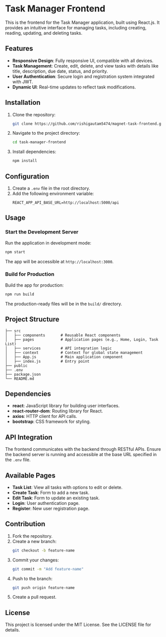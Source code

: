 # Task Manager Frontend

This is the frontend for the Task Manager application, built using React.js. It provides an intuitive interface for managing tasks, including creating, reading, updating, and deleting tasks.

## Features

- **Responsive Design**: Fully responsive UI, compatible with all devices.
- **Task Management**: Create, edit, delete, and view tasks with details like title, description, due date, status, and priority.
- **User Authentication**: Secure login and registration system integrated with JWT.
- **Dynamic UI**: Real-time updates to reflect task modifications.

## Installation

1. Clone the repository:
   ```bash
   git clone https://github.com/rishigautam5474/magnet-task-frontend.git
   ```
2. Navigate to the project directory:
   ```bash
   cd task-manager-frontend
   ```
3. Install dependencies:
   ```bash
   npm install
   ```

## Configuration

1. Create a `.env` file in the root directory.
2. Add the following environment variable:
   ```env
   REACT_APP_API_BASE_URL=http://localhost:5000/api
   ```

## Usage

### Start the Development Server
Run the application in development mode:
```bash
npm start
```

The app will be accessible at `http://localhost:3000`.

### Build for Production
Build the app for production:
```bash
npm run build
```

The production-ready files will be in the `build/` directory.

## Project Structure

```plaintext
├── src
│   ├── components       # Reusable React components
│   ├── pages            # Application pages (e.g., Home, Login, Task List)
│   ├── services         # API integration logic
│   ├── context          # Context for global state management
│   ├── App.js           # Main application component
│   ├── index.js         # Entry point
├── public
├── .env
├── package.json
└── README.md
```

## Dependencies

- **react**: JavaScript library for building user interfaces.
- **react-router-dom**: Routing library for React.
- **axios**: HTTP client for API calls.
- **bootstrap**: CSS framework for styling.

## API Integration
The frontend communicates with the backend through RESTful APIs. Ensure the backend server is running and accessible at the base URL specified in the `.env` file.

## Available Pages

- **Task List**: View all tasks with options to edit or delete.
- **Create Task**: Form to add a new task.
- **Edit Task**: Form to update an existing task.
- **Login**: User authentication page.
- **Register**: New user registration page.

## Contribution

1. Fork the repository.
2. Create a new branch:
   ```bash
   git checkout -b feature-name
   ```
3. Commit your changes:
   ```bash
   git commit -m "Add feature-name"
   ```
4. Push to the branch:
   ```bash
   git push origin feature-name
   ```
5. Create a pull request.

## License

This project is licensed under the MIT License. See the LICENSE file for details.

